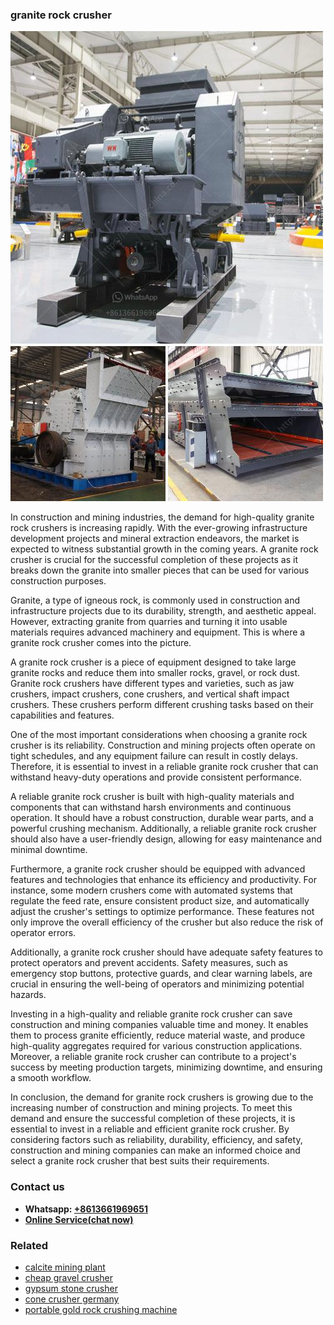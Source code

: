 <h3>granite rock crusher</h3><img src='1708497602.jpg' alt=''><p>In construction and mining industries, the demand for high-quality granite rock crushers is increasing rapidly. With the ever-growing infrastructure development projects and mineral extraction endeavors, the market is expected to witness substantial growth in the coming years. A granite rock crusher is crucial for the successful completion of these projects as it breaks down the granite into smaller pieces that can be used for various construction purposes.</p><p>Granite, a type of igneous rock, is commonly used in construction and infrastructure projects due to its durability, strength, and aesthetic appeal. However, extracting granite from quarries and turning it into usable materials requires advanced machinery and equipment. This is where a granite rock crusher comes into the picture.</p><p>A granite rock crusher is a piece of equipment designed to take large granite rocks and reduce them into smaller rocks, gravel, or rock dust. Granite rock crushers have different types and varieties, such as jaw crushers, impact crushers, cone crushers, and vertical shaft impact crushers. These crushers perform different crushing tasks based on their capabilities and features.</p><p>One of the most important considerations when choosing a granite rock crusher is its reliability. Construction and mining projects often operate on tight schedules, and any equipment failure can result in costly delays. Therefore, it is essential to invest in a reliable granite rock crusher that can withstand heavy-duty operations and provide consistent performance.</p><p>A reliable granite rock crusher is built with high-quality materials and components that can withstand harsh environments and continuous operation. It should have a robust construction, durable wear parts, and a powerful crushing mechanism. Additionally, a reliable granite rock crusher should also have a user-friendly design, allowing for easy maintenance and minimal downtime.</p><p>Furthermore, a granite rock crusher should be equipped with advanced features and technologies that enhance its efficiency and productivity. For instance, some modern crushers come with automated systems that regulate the feed rate, ensure consistent product size, and automatically adjust the crusher's settings to optimize performance. These features not only improve the overall efficiency of the crusher but also reduce the risk of operator errors.</p><p>Additionally, a granite rock crusher should have adequate safety features to protect operators and prevent accidents. Safety measures, such as emergency stop buttons, protective guards, and clear warning labels, are crucial in ensuring the well-being of operators and minimizing potential hazards.</p><p>Investing in a high-quality and reliable granite rock crusher can save construction and mining companies valuable time and money. It enables them to process granite efficiently, reduce material waste, and produce high-quality aggregates required for various construction applications. Moreover, a reliable granite rock crusher can contribute to a project's success by meeting production targets, minimizing downtime, and ensuring a smooth workflow.</p><p>In conclusion, the demand for granite rock crushers is growing due to the increasing number of construction and mining projects. To meet this demand and ensure the successful completion of these projects, it is essential to invest in a reliable and efficient granite rock crusher. By considering factors such as reliability, durability, efficiency, and safety, construction and mining companies can make an informed choice and select a granite rock crusher that best suits their requirements.</p><h3>Contact us</h3><ul><li><strong>Whatsapp:&nbsp;<a href="https://wa.me/8613661969651">+8613661969651</a></strong></li><li><a href="https://swt.shibang-china.com/?git&amp;zhl&amp;granite rock crusher"><strong>Online Service(chat now)</strong></a></li></ul><h3>Related</h3><ul><li><a href='calcite mining plant.md'>calcite mining plant</a></li><li><a href='cheap gravel crusher.md'>cheap gravel crusher</a></li><li><a href='gypsum stone crusher.md'>gypsum stone crusher</a></li><li><a href='cone crusher germany.md'>cone crusher germany</a></li><li><a href='portable gold rock crushing machine.md'>portable gold rock crushing machine</a></li></ul>
